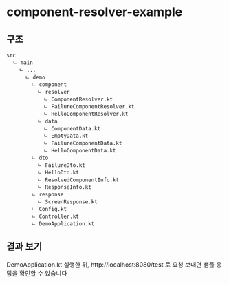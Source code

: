 # component-resolver-example

## 구조
```
src
  ㄴ main
    ㄴ ...
      ㄴ demo
        ㄴ component
          ㄴ resolver
            ㄴ ComponentResolver.kt
            ㄴ FailureComponentResolver.kt
            ㄴ HelloComponentResolver.kt
          ㄴ data
            ㄴ ComponentData.kt
            ㄴ EmptyData.kt
            ㄴ FailureComponentData.kt
            ㄴ HelloComponentData.kt
        ㄴ dto
          ㄴ FailureDto.kt
          ㄴ HelloDto.kt
          ㄴ ResolvedComponentInfo.kt
          ㄴ ResponseInfo.kt
        ㄴ response
          ㄴ ScreenResponse.kt
        ㄴ Config.kt
        ㄴ Controller.kt
        ㄴ DemoApplication.kt
```

## 결과 보기

DemoApplication.kt 실행한 뒤, http://localhost:8080/test 로 요청 보내면 샘플 응답을 확인할 수 있습니다
